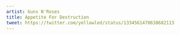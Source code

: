 ```yaml
---
artist: Guns N'Roses
title: Appetite For Destruction
tweet: https://twitter.com/yellowled/status/1334561470638682113
---
```


